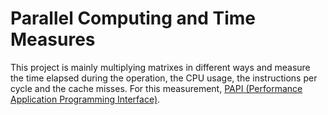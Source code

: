# Parallel Computing and Time Measures

This project is mainly multiplying matrixes in different ways and measure the time elapsed during the operation, the CPU usage, the instructions per cycle and the cache misses. For this measurement, [PAPI (Performance Application Programming Interface)](http://icl.utk.edu/papi/).
